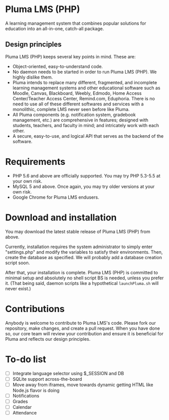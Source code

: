 # Pluma LMS (PHP)
A learning management system that combines popular solutions for education into an all-in-one, catch-all package.

## Design principles
Pluma LMS (PHP) keeps several key points in mind. These are:
- Object-oriented, easy-to-understand code.
- No daemon needs to be started in order to run Pluma LMS (PHP). We highly dislike them.
- Pluma intends to replace many different, fragmented, and incomplete learning management systems and other educational software such as Moodle, Canvas, Blackboard, Weebly, Edmodo, Home Access Center/Teacher Access Center, Remind.com, Eduphoria. There is no need to use all of these different softwares and services with a monolithic, complete LMS never seen before like Pluma.
- All Pluma components (e.g. notification system, gradebook management, etc.) are comprehensive in features; designed with students, teachers, and faculty in mind; and intricately work with each other.
- A secure, easy-to-use, and logical API that serves as the backend of the software.

# Requirements
- PHP 5.6 and above are officially supported. You may try PHP 5.3-5.5 at your own risk.
- MySQL 5 and above. Once again, you may try older versions at your own risk.
- Google Chrome for Pluma LMS endusers.

# Download and installation
You may download the latest stable release of Pluma LMS (PHP) from above.

Currently, installation requires the system administrator to simply enter "settings.php" and modify the variables to satisfy their environments. Then, create the database as specified. We will probably add a database creation script soon.

After that, your installation is complete. Pluma LMS (PHP) is committed to minimal setup and absolutely no shell script BS is needed, unless you prefer it. (That being said, daemon scripts like a hypothetical ```launchPluma.sh``` will never exist.)

# Contributions
Anybody is welcome to contribute to Pluma LMS's code. Please fork our repository, make changes, and create a pull request. When you have done so, our core team will review your contribution and ensure it is beneficial for Pluma and reflects our design principles.

# To-do list
- [ ] Integrate language selector using $_SESSION and DB
- [ ] SQLite support across-the-board
- [ ] Move away from iframes, move towards dynamic getting HTML like Node.js flavor is doing
- [ ] Notifications
- [ ] Grades
- [ ] Calendar
- [ ] Attendance
